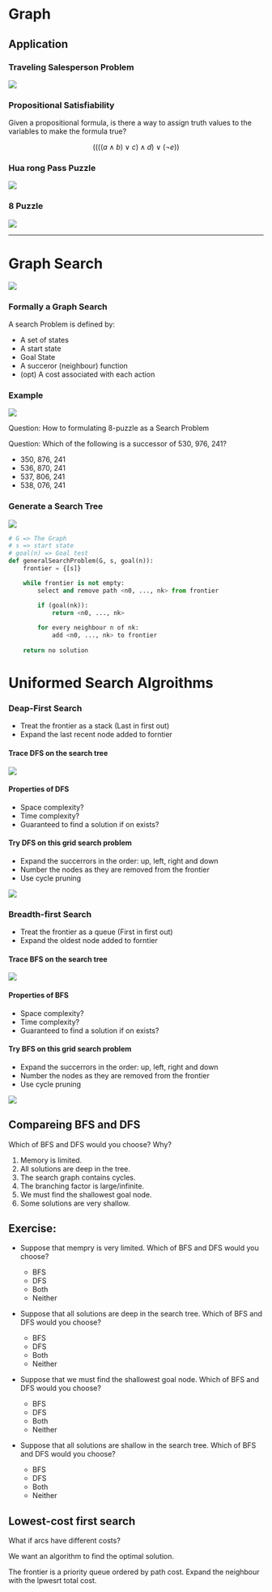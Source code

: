 # Graph

## Application

### Traveling Salesperson Problem
<img src="./img/00.png" />

### Propositional Satisfiability

Given a propositional formula, is there a way to assign truth values to the variables to make the formula true?

$$
((((a \wedge b) \vee c) \wedge d) \vee (\neg e))
$$

### Hua rong Pass Puzzle

<img src="./img/01.png" />

### 8 Puzzle

<img src="./img/02.png" />

---

# Graph Search

<img src="./img/03.png" />

### Formally a Graph Search

A search Problem is defined by:

-  A set of states
-  A start state
-  Goal State
-  A succeror (neighbour) function
-  (opt) A cost associated with each action

### Example

<img src="./img/04.png" />

Question: How to formulating 8-puzzle as a Search Problem

Question: Which of the following is a successor of 530, 976, 241?

- 350, 876, 241
- 536, 870, 241
- 537, 806, 241
- 538, 076, 241

### Generate a Search Tree
<img src="./img/05.png" />

```Python
# G => The Graph
# s => start state
# goal(n) => Goal test
def generalSearchProblem(G, s, goal(n)):
    frontier = {[s]}

    while frontier is not empty:
        select and remove path <n0, ..., nk> from frontier

        if (goal(nk)):
            return <n0, ..., nk> 
        
        for every neighbour n of nk:
            add <n0, ..., nk> to frontier
        
    return no solution
```


# Uniformed Search Algroithms

### Deap-First Search

- Treat the frontier as a stack (Last in first out)
- Expand the last recent node added to forntier

#### Trace DFS on the search tree

<img src="./img/06.png" />

#### Properties of DFS
- Space complexity?
- Time complexity?
- Guaranteed to find a solution if on exists?

#### Try DFS on this grid search problem
- Expand the succerrors in the order: up, left, right and down
- Number the nodes as they are removed from the frontier
- Use cycle pruning
<img src="./img/07.png" />

### Breadth-first Search

- Treat the frontier as a queue (First in first out)
- Expand the oldest node added to forntier

#### Trace BFS on the search tree

<img src="./img/06.png" />

#### Properties of BFS
- Space complexity?
- Time complexity?
- Guaranteed to find a solution if on exists?

#### Try BFS on this grid search problem
- Expand the succerrors in the order: up, left, right and down
- Number the nodes as they are removed from the frontier
- Use cycle pruning
<img src="./img/07.png" />

## Compareing BFS and DFS

Which of BFS and DFS would you choose? Why?
1. Memory is limited.
2. All solutions are deep in the tree.
3. The search graph contains cycles.
4. The branching factor is large/infinite.
5. We must find the shallowest goal node.
6. Some solutions are very shallow.

## Exercise:

- Suppose that mempry is very limited. Which of BFS and DFS would you choose?
  - BFS
  - DFS
  - Both
  - Neither

- Suppose that all solutions are deep in the search tree. Which of BFS and DFS would you choose?
  - BFS
  - DFS
  - Both
  - Neither

- Suppose that we must find the shallowest goal node. Which of BFS and DFS would you choose?
  - BFS
  - DFS
  - Both
  - Neither

- Suppose that all solutions are shallow in the search tree. Which of BFS and DFS would you choose?
  - BFS
  - DFS
  - Both
  - Neither

## Lowest-cost first search
What if arcs have different costs?

We want an algorithm to find the optimal solution.

The frontier is a priority queue ordered by path cost. Expand the neighbour with the lpwesrt total cost.

